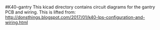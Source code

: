#K40-gantry
This kicad directory contains circuit diagrams for the gantry PCB and wiring.
This is lifted from:
 http://donsthings.blogspot.com/2017/01/k40-lps-configuration-and-wiring.html
